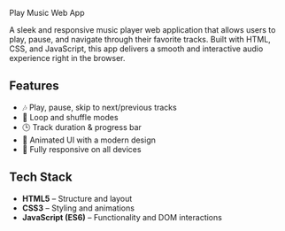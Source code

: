   Play Music Web App

A sleek and responsive music player web application that allows users to play, pause, and navigate through their favorite tracks. Built with HTML, CSS, and JavaScript, this app delivers a smooth and interactive audio experience right in the browser.

## Features

- 🎶 Play, pause, skip to next/previous tracks
- 🔁 Loop and shuffle modes
- 🕒 Track duration & progress bar
- 🎨 Animated UI with a modern design
- 📱 Fully responsive on all devices

##  Tech Stack

- **HTML5** – Structure and layout
- **CSS3** – Styling and animations
- **JavaScript (ES6)** – Functionality and DOM interactions

